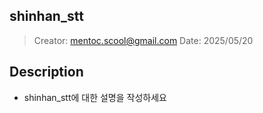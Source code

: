 ## shinhan_stt
> Creator: mentoc.scool@gmail.com
> Date: 2025/05/20

## Description 
* shinhan_stt에 대한 설명을 작성하세요